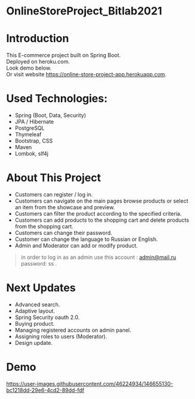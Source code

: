 # OnlineStoreProject_Bitlab2021

# Introduction

This E-commerce project built on Spring Boot.  <br/>
Deployed on heroku.com.  
Look demo below.  
Or visit website https://online-store-project-app.herokuapp.com.


# Used Technologies:

- Spring (Boot, Data, Security)
- JPA / Hibernate
- PostgreSQL
- Thymeleaf
- Bootstrap, CSS
- Maven
- Lombok, slf4j

# About This Project

- Customers can register / log in.
- Customers can navigate on the main pages browse products or select an item from the showcase and preview.
- Customers can filter the product according to the specified criteria.
- Customers can add products to the shopping cart and delete products from the shopping cart.
- Customers can change their password.
- Customer can change the language to Russian or English.
- Admin and Moderator can add or modify product.

> in order to log in as an admin use this account :  admin@mail.ru    password: ss .

# Next Updates

- Advanced search.
- Adaptive layout.
- Spring Security oauth 2.0.
- Buying product.
- Managing registered accounts on admin panel.
- Assigning roles to users (Moderator).
- Design update.

# Demo



https://user-images.githubusercontent.com/46224934/146655130-bc1218dd-29e6-4cd2-89dd-fdf




